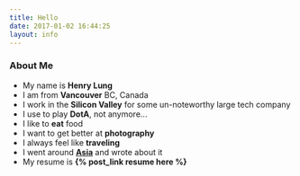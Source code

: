 ```yaml
---
title: Hello
date: 2017-01-02 16:44:25
layout: info
---
```

### About Me
- My name is **Henry Lung**
- I am from **Vancouver** BC, Canada
- I work in the **Silicon Valley** for some un-noteworthy large tech company
- I use to play **DotA**, not anymore...
- I like to **eat** food
- I want to get better at **photography**
- I always feel like **traveling**
- I went around **[Asia](http://asiaseeit.tumblr.com/)** and wrote about it
- My resume is **{% post_link resume here %}**
